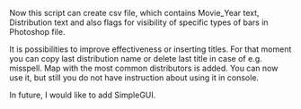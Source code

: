 Now this script can create csv file, which contains Movie_Year text, Distribution text and also flags for visibility of specific types of bars in Photoshop file.

It is possibilities to improve effectiveness or inserting titles. For that moment you can copy last distribution name or delete last title in case of e.g. misspell.
 Map with the most common distributors is added. You can now use it, but still you do not have instruction about using it in console.
 
In future, I would like to add SimpleGUI.
